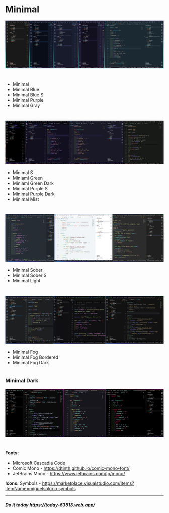 # Minimal

![This is a image](https://github.com/yesomac/MinimalTheme/blob/main/img/show/minimal-theme.jpg?raw=true)

# 
  * Minimal
  * Minimal Blue
  * Minimal Blue S
  * Minimal Purple
  * Minimal Gray

#
![This is a image](https://github.com/yesomac/MinimalTheme/blob/main/img/show/minimal-2.jpg?raw=true)
  * Minimal S
  * Miniaml Green
  * Miniaml Green Dark
  * Minimal Purple S
  * Minimal Purple Dark
  * Minimal Mist

<!-- ![This is a image](https://github.com/yesomac/MinimalTheme/blob/main/img/today.png?raw=true) -->

#
![This is a image](https://github.com/yesomac/MinimalTheme/blob/main/img/show/minimal-3-2.jpg?raw=true)
  * Minimal Sober
  * Minimal Sober S
  * Minimal Light

#
![This is a image](https://github.com/yesomac/MinimalTheme/blob/main/img/show/minimal-4-2.jpg?raw=true)
  * Minimal Fog
  * Minimal Fog Bordered
  * Minimal Fog Dark

#
### Minimal Dark
![This is a image](https://github.com/yesomac/MinimalTheme/blob/main/img/show/minimal-sdark.jpg?raw=true)

# 
**Fonts:**
  * Microsoft Cascadia Code
  * Comic Mono - https://dtinth.github.io/comic-mono-font/
  * JetBrains Mono - https://www.jetbrains.com/lp/mono/


**Icons:**
    Symbols - https://marketplace.visualstudio.com/items?itemName=miguelsolorio.symbols

---
##### Do it today <https://today-63513.web.app/>